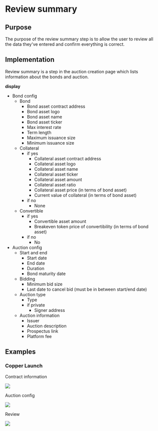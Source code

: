 # Review summary

## Purpose

The purpose of the review summary step is to allow the user to review all the data they've entered and confirm everything is correct.

## Implementation

Review summary is a step in the auction creation page which lists information about the bonds and auction.

**display**

* Bond config
  * Bond
    * Bond asset contract address
    * Bond asset logo
    * Bond asset name
    * Bond asset ticker
    * Max interest rate
    * Term length
    * Maximum issuance size
    * Minimum issuance size
  * Collateral
    * if yes
      * Collateral asset contract address
      * Collateral asset logo
      * Collateral asset name
      * Collateral asset ticker
      * Collateral asset amount
      * Collateral asset ratio
      * Collateral asset price (in terms of bond asset)
      * Current value of collateral (in terms of bond asset)
    * if no
      * None
  * Convertible
    * if yes
      * Convertible asset amount
      * Breakeven token price of convertibility (in terms of bond asset)
    * if no
      * No
* Auction config
  * Start and end
    * Start date
    * End date
    * Duration
    * Bond maturity date
  * Bidding
    * Minimum bid size
    * Last date to cancel bid (must be in between start/end date)
  * Auction type
    * Type
    * if private
      * Signer address
  * Auction information
    * Issuer
    * Auction description
    * Prospectus link
    * Platform fee

## Examples

### Copper Launch

Contract information

![](../../../assets/copper/token\_information.png)

Auction config

![](../../../assets/copper/bond\_config.png)

Review

![](../../../assets/copper/auction\_summary.png)

